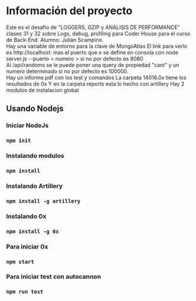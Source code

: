 # Información del proyecto

Este es el desafio de "LOGGERS, GZIP y ANÁLISIS DE PERFORMANCE" clases 31 y 32 sobre Logs, debug, profiling para Coder House para el curso de Back-End. Alumno: Julián Scampino.  
Hay una variable de entorno para la clave de MongoAtlas
El link para verlo es http://localhost: mas el puerto que o se define en consola con node server.js --puerto < numero > si no por defecto es 8080  
Al /api/randoms se le puede poner una query de propiedad "cant" y un numero determinado si no por defecto es 100000.  
Hay un informe.pdf con los test y comandos
La carpeta 14016.0x tiene los resultados de 0x
Y en la carpeta reports esta lo hecho con artillery
Hay 2 modulos de instalacion global

## Usando Nodejs

### Iniciar NodeJs

###  `npm init`

### Instalando modulos

###  `npm install`

### Instalando Artillery

###  `npm install -g artillery`

### Instalando 0x

###  `npm install -g 0x`

### Para iniciar 0x

###  `npm start`

### Para iniciar test con autocannon

###  `npm run test`








